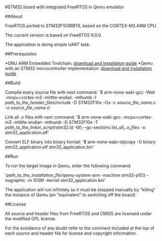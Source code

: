 #STM32 board with integrated FreeRTOS in Qemu emulator

##About

FreeRTOS ported to STM32F103RBT6, based on the CORTEX-M3 ARM CPU.

The current version is based on FreeRTOS 9.0.0. 

The application is doing simple UART task.

##Prerequisites

*GNU ARM Embedded Toolchain: [download and installation guide](https://launchpad.net/~terry.guo/+archive/ubuntu/gcc-arm-embedded)
*Qemu with an STM32 microcontroller implementation: [download and installation guide](https://github.com/beckus/qemu_stm32)

##Build

Compile every source file with next command:
'$ arm-none-eabi-gcc -Wall -mcpu=cortex-m3 -mlittle-endian -mthumb -I *path_to_the_header_files*/include -D STM32F10x -Os -c *source_file_name*.c -o *source_file_name*.o'

Link all .o files with next command:
'$ arm-none-eabi-gcc -mcpu=cortex-m3 -mlittle-endian -mthumb -D STM32F10x -T *path_to_the_linker_script*/stm32.ld -Wl,--gc-sections *list_all_.o_files* -o stm32_application.elf'

Convert ELF binary into binary format:
'$ arm-none-eabi-objcopy -O binary stm32_application.elf stm32_application.bin'


##Run

To run the target image in Qemu, enter the following command:

'*path_to_the_installation_file*/qemu-system-arm -machine stm32-p103 -nographic -m 513M -kernel stm32_application.bin'

The application will run infinitely so it must be stopped manually by "killing" the instance of Qemu (an "equivalent" to switching off the board).

##License

All source and header files from FreeRTOS and CMSIS are licensed under the modified GPL license. 

For the avoidance of any doubt refer to the comment included at the top of each source and header file for license and copyright information.